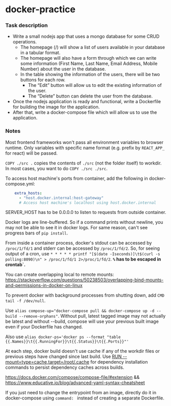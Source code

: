 # docker-practice

### Task description

- Write a small nodejs app that uses a mongo database for some CRUD operations.
  - The homepage (/) will show a list of users available in your database in a tabular format.
  - The homepage will also have a form through which we can write some information (First Name, Last Name, Email Address, Mobile Number) about the user in the database.
  - In the table showing the information of the users, there will be two buttons for each row.
    - The “Edit” button will allow us to edit the existing information of the user.
    - The “Delete” button can delete the user from the database.
- Once the nodejs application is ready and functional, write a Dockerfile for building the image for the application.
- After that, write a docker-compose file which will allow us to use the application.

### Notes

Most frontend frameworks won't pass all environment variables to browser runtime. Only variables with specific name format (e.g. prefix by `REACT_APP_` for react) will be passed.

`COPY ./src .` copies the contents of `./src` (not the folder itself) to workdir. In most cases, you want to do `COPY ./src ./src`.

To access host machine's ports from container, add the following in docker-compose.yml:
```yml
    extra_hosts:
      - "host.docker.internal:host-gateway"
      # Access host machine's localhost using host.docker.internal
```

SERVER_HOST has to be 0.0.0.0 to listen to requests from outside container.

Docker logs are line-buffered. So if a command prints without newline, you may not be able to see it in docker logs. For same reason, can't see progress bars of `pip install`.

From inside a container process, docker's stdout can be accessed by `/proc/1/fd/1` and stderr can be accessed by `/proc/1/fd/2`. So, for seeing output of a cron, use `* * * * * printf "[$(date -Iseconds)]\t$(curl -s polling:8090)\n" > /proc/1/fd/1 2>/proc/1/fd/2`. **`%` has to be escaped in crontab`.**

You can create overlapping local to remote mounts: https://stackoverflow.com/questions/50238503/overlapping-bind-mounts-and-permissions-in-docker-on-linux

To prevent docker with background processes from shutting down, add `CMD tail -f /dev/null`.

Use `alias compose-up="docker-compose pull && docker-compose up -d --build --remove-orphans"`. Without pull, latest tagged image may not actually be latest and without --build, compose will use your previous built image even if your Dockerfile has changed.

Also use `alias docker-ps='docker ps --format "table {{.Names}}\t{{.RunningFor}}\t{{.Status}}\t{{.Ports}}"'`

At each step, docker build doesn't use cache if any of the workdir files or previous steps have changed since last build. Use [RUN --mount=type=cache,target=/root/.cache](https://docs.docker.com/engine/reference/builder/#run---mounttypecache) for dependency installation commands to persist dependency caches across builds.

https://docs.docker.com/compose/compose-file/#extension && https://www.educative.io/blog/advanced-yaml-syntax-cheatsheet

If you just need to change the entrypoint from an image, directly do it in docker-compose using `command: ` instead of creating a separate Dockerfile.
